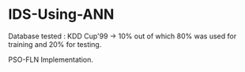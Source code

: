 # IDS-Using-ANN

Database tested : KDD Cup'99 -> 10% out of which 80% was used for training and 20% for testing.

PSO-FLN Implementation.
